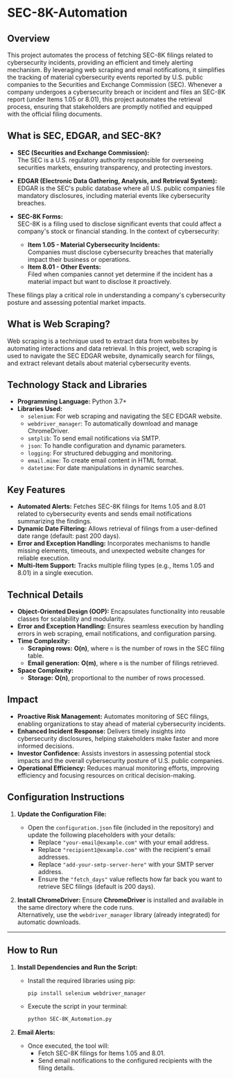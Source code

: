 # SEC-8K-Automation
## **Overview**
This project automates the process of fetching SEC-8K filings related to cybersecurity incidents, providing an efficient and timely alerting mechanism. By leveraging web scraping and email notifications, it simplifies the tracking of material cybersecurity events reported by U.S. public companies to the Securities and Exchange Commission (SEC).
Whenever a company undergoes a cybersecurity breach or incident and files an SEC-8K report (under Items 1.05 or 8.01), this project automates the retrieval process, ensuring that stakeholders are promptly notified and equipped with the official filing documents.

## **What is SEC, EDGAR, and SEC-8K?**

- **SEC (Securities and Exchange Commission):**  
  The SEC is a U.S. regulatory authority responsible for overseeing securities markets, ensuring transparency, and protecting investors.

- **EDGAR (Electronic Data Gathering, Analysis, and Retrieval System):**  
  EDGAR is the SEC's public database where all U.S. public companies file mandatory disclosures, including material events like cybersecurity breaches.

- **SEC-8K Forms:**  
  SEC-8K is a filing used to disclose significant events that could affect a company's stock or financial standing. In the context of cybersecurity:
  - **Item 1.05 - Material Cybersecurity Incidents:**  
    Companies must disclose cybersecurity breaches that materially impact their business or operations.
  - **Item 8.01 - Other Events:**  
    Filed when companies cannot yet determine if the incident has a material impact but want to disclose it proactively.

These filings play a critical role in understanding a company's cybersecurity posture and assessing potential market impacts.

## **What is Web Scraping?**

Web scraping is a technique used to extract data from websites by automating interactions and data retrieval. In this project, web scraping is used to navigate the SEC EDGAR website, dynamically search for filings, and extract relevant details about material cybersecurity events.

## **Technology Stack and Libraries**

- **Programming Language:** Python 3.7+
- **Libraries Used:**
  - `selenium`: For web scraping and navigating the SEC EDGAR website.
  - `webdriver_manager`: To automatically download and manage ChromeDriver.
  - `smtplib`: To send email notifications via SMTP.
  - `json`: To handle configuration and dynamic parameters.
  - `logging`: For structured debugging and monitoring.
  - `email.mime`: To create email content in HTML format.
  - `datetime`: For date manipulations in dynamic searches.

## **Key Features**

- **Automated Alerts:** Fetches SEC-8K filings for Items 1.05 and 8.01 related to cybersecurity events and sends email notifications summarizing the findings.  
- **Dynamic Date Filtering:** Allows retrieval of filings from a user-defined date range (default: past 200 days).  
- **Error and Exception Handling:** Incorporates mechanisms to handle missing elements, timeouts, and unexpected website changes for reliable execution.  
- **Multi-Item Support:** Tracks multiple filing types (e.g., Items 1.05 and 8.01) in a single execution.  

## **Technical Details**

- **Object-Oriented Design (OOP):** Encapsulates functionality into reusable classes for scalability and modularity.  
- **Error and Exception Handling:** Ensures seamless execution by handling errors in web scraping, email notifications, and configuration parsing.  
- **Time Complexity:**  
  - **Scraping rows:** **O(n)**, where `n` is the number of rows in the SEC filing table.  
  - **Email generation:** **O(m)**, where `m` is the number of filings retrieved.  
- **Space Complexity:**  
  - **Storage:** **O(n)**, proportional to the number of rows processed.  

## **Impact**

- **Proactive Risk Management:** Automates monitoring of SEC filings, enabling organizations to stay ahead of material cybersecurity incidents.  
- **Enhanced Incident Response:** Delivers timely insights into cybersecurity disclosures, helping stakeholders make faster and more informed decisions.  
- **Investor Confidence:** Assists investors in assessing potential stock impacts and the overall cybersecurity posture of U.S. public companies.  
- **Operational Efficiency:** Reduces manual monitoring efforts, improving efficiency and focusing resources on critical decision-making.  

## **Configuration Instructions**

1. **Update the Configuration File:**
   - Open the `configuration.json` file (included in the repository) and update the following placeholders with your details:
     - Replace `"your-email@example.com"` with your email address.
     - Replace `"recipient1@example.com"` with the recipient's email addresses.
     - Replace `"add-your-smtp-server-here"` with your SMTP server address.
     - Ensure the `"fetch_days"` value reflects how far back you want to retrieve SEC filings (default is 200 days).

2. **Install ChromeDriver:**
   Ensure **ChromeDriver** is installed and available in the same directory where the code runs.  
   Alternatively, use the `webdriver_manager` library (already integrated) for automatic downloads.

---
## **How to Run**

1. **Install Dependencies and Run the Script:**
   - Install the required libraries using pip:
     ```bash
     pip install selenium webdriver_manager
     ```
   - Execute the script in your terminal:
     ```bash
     python SEC-8K_Automation.py
     ```

2. **Email Alerts:**
   - Once executed, the tool will:
     - Fetch SEC-8K filings for Items 1.05 and 8.01.
     - Send email notifications to the configured recipients with the filing details.




